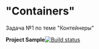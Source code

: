 # "Containers"
Задача №1 по теме "Контейнеры"  
  
**Project Sample**[![Build status](https://ci.appveyor.com/api/projects/status/qt98yiqahi68tb3k?svg=true)](https://ci.appveyor.com/project/Gronik4/containers-1)
